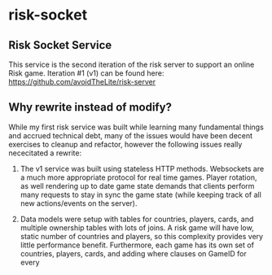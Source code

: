# risk-socket

## Risk Socket Service
This service is the second iteration of the risk server to support an online Risk game. Iteration #1 (v1) can be found here: https://github.com/avoidTheLite/risk-server

## Why rewrite instead of modify?
While my first risk service was built while learning many fundamental things and accrued technical debt, many of the issues would have been decent exercises to cleanup and refactor, however the following issues really nececitated a rewrite: 

1) The v1 service was built using stateless HTTP methods. Websockets are a much more appropriate protocol for real time games.  Player rotation, as well rendering up to date game state demands that clients perform many requests to stay in sync the game state (while keeping track of all new actions/events on the server). 

2) Data models were setup with tables for countries, players, cards, and multiple ownership tables with lots of joins. A risk game will have low, static number of countries and players, so this complexity provides very little performance benefit. Furthermore, each game has its own set of countries, players, cards, and adding where clauses on GameID for every 
